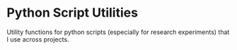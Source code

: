 # Python Script Utilities

Utility functions for python scripts (especially for research experiments) that
I use across projects.
